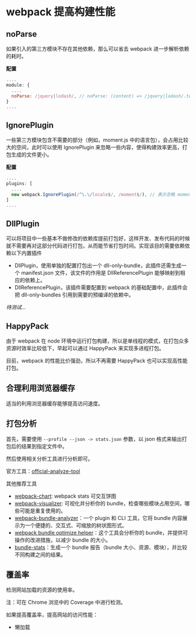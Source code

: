 # webpack 提高构建性能

## noParse
如果引入的第三方模块不存在其他依赖，那么可以省去 webpack 进一步解析依赖的耗时。

**配置**
```JavaScript
....
module: {
  ....
  noParse: /jquery|lodash/, // noParse: (content) => /jquery|lodash/.test(content)
}
....
```

## IgnorePlugin
一些第三方模块包含不需要的部分（例如，moment.js 中的语言包），会占用比较大的空间，此时可以使用 IgnorePlugin 来忽略一些内容，使得构建效率更高，打包生成的文件更小。

**配置**
```JavaScript
....
plugins: [
  ....
  new webpack.IgnorePlugin(/^\.\/locale$/, /moment$/), // 表示忽略 moment 中的 locale 模块
]
....
```

## DllPlugin
可以将项目中一些基本不做修改的依赖库提前打包好，这样开发、发布代码的时候就不需要再对这部分代码进行打包，从而能节省打包时间。实现该目的需要依赖依赖以下内置插件

- DllPlugin，使用单独的配置打包出一个 dll-only-bundle，此插件还需生成一个 manifest.json 文件，该文件的作用是 DllReferencePlugin 能够映射到相应的依赖上。
- DllReferencePlugin，该插件需要配置到 webpack 的基础配置中，此插件会把 dll-only-bundles 引用到需要的预编译的依赖中。

*待测试...*

## HappyPack
由于 webpack 在 node 环境中运行打包构建，所以是单线程的模式，在打包众多资源时效率比较低下，早起可以通过 HappyPack 来实现多进程打包。

目前，webpack 的性能比价强劲，所以不再需要 HappyPack 也可以实现高性能打包。

## 合理利用浏览器缓存
适当的利用浏览器缓存能够提高访问速度。

## 打包分析
首先，需要使用 `--profile --json -> stats.json` 参数，以 json 格式来输出打包后的结果到指定文件中。

然后使用相关分析工具进行分析即可。

官方工具：[official-analyze-tool](https://github.com/webpack/analyse)

其他推荐工具
- [webpack-chart](https://alexkuz.github.io/webpack-chart/): webpack stats 可交互饼图
- [webpack-visualizer](https://chrisbateman.github.io/webpack-visualizer/): 可视化并分析你的 bundle，检查哪些模块占用空间，哪些可能是重复使用的。
- [webpack-bundle-analyzer](https://github.com/webpack-contrib/webpack-bundle-analyzer)：一个 plugin 和 CLI 工具，它将 bundle 内容展示为一个便捷的、交互式、可缩放的树状图形式。
- [webpack bundle optimize helper](https://webpack.jakoblind.no/optimize)：这个工具会分析你的 bundle，并提供可操作的改进措施，以减少 bundle 的大小。
- [bundle-stats](https://github.com/relative-ci/bundle-stats)：生成一个 bundle 报告（bundle 大小、资源、模块），并比较不同构建之间的结果。

## 覆盖率
检测网站加载的资源的使用率。

注：可在 Chrome 浏览中的 Coverage 中进行检测。

如果提高覆盖率，提高网站的访问性能：
- 懒加载
